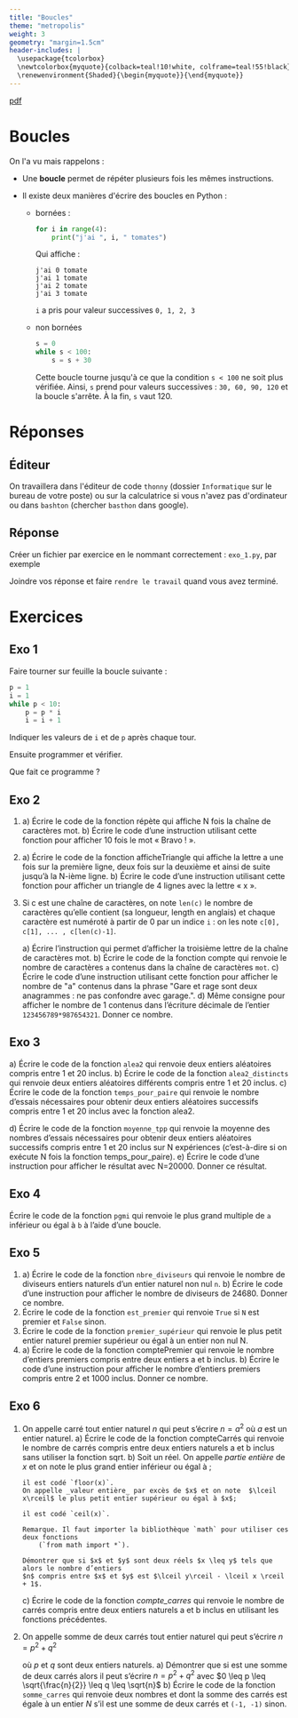 ```yaml
---
title: "Boucles"
theme: "metropolis"
weight: 3
geometry: "margin=1.5cm"
header-includes: |
  \usepackage{tcolorbox}
  \newtcolorbox{myquote}{colback=teal!10!white, colframe=teal!55!black}
  \renewenvironment{Shaded}{\begin{myquote}}{\end{myquote}}
---
```


[pdf](./act_boucles.pdf)

# Boucles

On l'a vu mais rappelons :

- Une **boucle** permet de répéter plusieurs fois les mêmes instructions.
- Il existe deux manières d'écrire des boucles en Python :

  - bornées :

    ```python
    for i in range(4):
        print("j'ai ", i, " tomates")
    ```

    Qui affiche :

    ```
    j'ai 0 tomate
    j'ai 1 tomate
    j'ai 2 tomate
    j'ai 3 tomate
    ```

    `i` a pris pour valeur successives `0, 1, 2, 3`

  - non bornées

    ```python
    s = 0
    while s < 100:
        s = s + 30
    ```

    Cette boucle tourne jusqu'à ce que la condition `s < 100` ne soit plus vérifiée.
    Ainsi, `s` prend pour valeurs successives : `30, 60, 90, 120` et la boucle s'arrête.
    À la fin, `s` vaut 120.

# Réponses

## Éditeur

On travaillera dans l'éditeur de code `thonny` (dossier `Informatique` sur le bureau de votre
poste) ou sur la calculatrice si vous n'avez pas d'ordinateur ou dans `bashton`
(chercher `basthon` dans google).

## Réponse

Créer un fichier par exercice en le nommant correctement : `exo_1.py`, par exemple

Joindre vos réponse et faire `rendre le travail` quand vous avez terminé.

# Exercices

## Exo 1

Faire tourner sur feuille la boucle suivante :

```python
p = 1
i = 1
while p < 10:
    p = p * i
    i = i + 1
```

Indiquer les valeurs de `i` et de `p` après chaque tour.

Ensuite programmer et vérifier.

Que fait ce programme ?

## Exo 2

1.  a) Écrire le code de la fonction répète qui affiche N fois la chaîne de caractères mot.
    b) Écrire le code d’une instruction utilisant cette fonction pour afficher 10 fois le mot « Bravo ! ».
2.  a) Écrire le code de la fonction afficheTriangle qui affiche la lettre a une fois sur la première
    ligne, deux fois sur la deuxième et ainsi de suite jusqu’à la N-ième ligne.
    b) Écrire le code d’une instruction utilisant cette fonction pour afficher un triangle de 4 lignes avec
    la lettre « x ».
3.  Si c est une chaîne de caractères, on note `len(c)` le nombre de caractères qu’elle contient (sa
    longueur, length en anglais) et chaque caractère est numéroté à partir de 0 par un indice `i` : on les
    note `c[0], c[1], ... , c[len(c)-1]`.

    a) Écrire l’instruction qui permet d’afficher la troisième lettre de la chaîne de caractères mot.
    b) Écrire le code de la fonction compte qui renvoie le nombre de caractères `a` contenus dans la
    chaîne de caractères `mot`.
    c) Écrire le code d’une instruction utilisant cette fonction pour afficher le nombre de "a" contenus
    dans la phrase "Gare et rage sont deux anagrammes : ne pas confondre avec garage.".
    d) Même consigne pour afficher le nombre de 1 contenus dans l’écriture décimale de l’entier
    `123456789*987654321`. Donner ce nombre.

## Exo 3

a) Écrire le code de la fonction `alea2` qui renvoie deux entiers aléatoires compris entre 1 et 20
inclus.
b) Écrire le code de la fonction `alea2_distincts` qui renvoie deux entiers aléatoires différents
compris entre 1 et 20 inclus.
c) Écrire le code de la fonction `temps_pour_paire` qui renvoie le nombre d’essais nécessaires pour
obtenir deux entiers aléatoires successifs compris entre 1 et 20 inclus avec la fonction alea2.

d) Écrire le code de la fonction `moyenne_tpp` qui renvoie la moyenne des
nombres d’essais nécessaires pour obtenir deux entiers aléatoires successifs compris entre 1 et 20
inclus sur N expériences (c’est-à-dire si on exécute N fois la fonction temps_pour_paire).
e) Écrire le code d’une instruction pour afficher le résultat avec N=20000. Donner ce résultat.

## Exo 4

Écrire le code de la fonction `pgmi` qui renvoie le plus grand multiple de `a` inférieur ou égal à `b` à
l’aide d’une boucle.

## Exo 5

1.  a) Écrire le code de la fonction `nbre_diviseurs` qui renvoie le nombre de diviseurs entiers
    naturels d’un entier naturel non nul `n`.
    b) Écrire le code d’une instruction pour afficher le nombre de diviseurs de 24680. Donner ce
    nombre.
2.  Écrire le code de la fonction `est_premier` qui renvoie `True` si `N` est premier et `False` sinon.
3.  Écrire le code de la fonction `premier_supérieur` qui renvoie le plus petit entier naturel premier
    supérieur ou égal à un entier non nul N.
4.  a) Écrire le code de la fonction comptePremier qui renvoie le nombre d’entiers premiers compris
    entre deux entiers a et b inclus.
    b) Écrire le code d’une instruction pour afficher le nombre d’entiers premiers compris entre 2 et
    1000 inclus. Donner ce nombre.

## Exo 6

1.  On appelle carré tout entier naturel $n$ qui peut s’écrire $n = a^2$ où $a$ est un entier naturel.
    a) Écrire le code de la fonction compteCarrés qui renvoie le nombre de carrés compris entre deux
    entiers naturels a et b inclus sans utiliser la fonction sqrt.
    b) Soit un réel.
    On appelle _partie entière_ de $x$ et on note le plus grand entier inférieur ou égal à ;

        il est codé `floor(x)`.
        On appelle _valeur entière_ par excès de $x$ et on note  $\lceil x\rceil$ le plus petit entier supérieur ou égal à $x$;

        il est codé `ceil(x)`.

        Remarque. Il faut importer la bibliothèque `math` pour utiliser ces deux fonctions
            (`from math import *`).

        Démontrer que si $x$ et $y$ sont deux réels $x \leq y$ tels que alors le nombre d’entiers
        $n$ compris entre $x$ et $y$ est $\lceil y\rceil - \lceil x \rceil + 1$.

    c) Écrire le code de la fonction _compte_carres_ qui renvoie le nombre de carrés compris entre deux
    entiers naturels a et b inclus en utilisant les fonctions précédentes.

2.  On appelle somme de deux carrés tout entier naturel qui peut s’écrire $n=p^2+q^2$

    où $p$ et $q$ sont deux entiers naturels.
    a) Démontrer que si est une somme de deux carrés alors il peut s’écrire $n=p^2+q^2$ avec
    $0 \leq p \leq \sqrt{\frac{n}{2}} \leq q \leq \sqrt{n}$
    b) Écrire le code de la fonction `somme_carres` qui renvoie deux nombres et dont la somme des
    carrés est égale à un entier $N$ s’il est une somme de deux carrés et `(-1, -1)` sinon.
